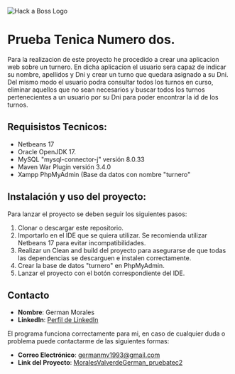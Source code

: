 ![Hack a Boss Logo](https://d92mrp7hetgfk.cloudfront.net/images/sites/misc/Hack_a_Boss/original.png?1623097457)

# Prueba Tenica Numero dos.

Para la realizacion de este proyecto he procedido a crear una aplicacion web sobre un turnero. En dicha aplicacion el usuario sera capaz de indicar su nombre, apellidos y Dni y crear un turno que quedara asignado a su Dni. Del mismo modo el usuario podra consultar todos los turnos en curso, eliminar aquellos que no sean necesarios y buscar todos los turnos pertenecientes a un usuario por su Dni para poder encontrar la id de los turnos.

## Requisistos Tecnicos:
  - Netbeans 17
  - Oracle OpenJDK 17.
  - MySQL "mysql-connector-j" versión 8.0.33
  - Maven War Plugin versión 3.4.0
  - Xampp PhpMyAdmin (Base da datos con nombre "turnero"

## Instalación y uso del proyecto:

Para lanzar el proyecto se deben seguir los siguientes pasos:

1. Clonar o descargar este repositorio.
2. Importarlo en el IDE que se quiera utilizar. Se recomienda utilizar Netbeans 17 para evitar incompatibilidades.
3. Realizar un Clean and build del proyecto para asegurarse de que todas las dependencias se descarguen e instalen correctamente.
4. Crear la base de datos "turnero" en PhpMyAdmin.
5. Lanzar el proyecto con el botón correspondiente del IDE.

## Contacto

- **Nombre**: German Morales
- **LinkedIn**: [Perfil de LinkedIn](https://www.linkedin.com/in/germ%C3%A1n-morales-942100254/)

El programa funciona correctamente para mi, en caso de cualquier duda o problema puede contactarme de las siguientes formas:
  
- **Correo Electrónico**: [germanmv1993@gmail.com](mailto:germanmv1993@gmail.com)
- **Link del Proyecto**: [MoralesValverdeGerman_pruebatec2](https://github.com/Germanmv93/MoralesValverdeGerman_pruebatec2)
